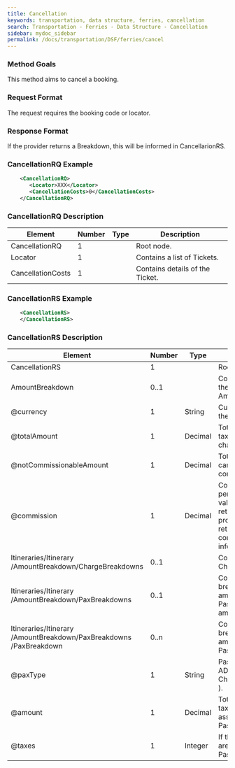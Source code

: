 ```yaml
---
title: Cancellation
keywords: transportation, data structure, ferries, cancellation
search: Transportation - Ferries - Data Structure - Cancellation
sidebar: mydoc_sidebar
permalink: /docs/transportation/DSF/ferries/cancel
---
```




### Method Goals


This method aims to cancel a booking.



### Request Format


The request requires the booking code or locator.



### Response Format


If the provider returns a Breakdown, this will be informed in
CancellarionRS.



### CancellationRQ Example


~~~xml
    <CancellationRQ>
       <Locator>XXX</Locator>
       <CancellationCosts>0</CancellationCosts>
    </CancellationRQ>
~~~


### CancellationRQ Description



| **Element**				| **Number**	| **Type**	| **Description**				|
| ------------------------------------- | ------------- | ------------- | --------------------------------------------- |
| CancellationRQ              		| 1     	|		| Root node.					|
| Locator                     		| 1     	|		| Contains a list of Tickets.			|
| CancellationCosts           		| 1     	|		| Contains details of the Ticket.		|



### CancellationRS Example


~~~xml
    <CancellationRS>
    </CancellationRS>
~~~


### CancellationRS Description



| **Element**				 | **Number**	| **Type**	| **Description**						|
| -------------------------------------- | ------------ | ------------- | ------------------------------------------------------------- |
| CancellationRS                	 | 1    	|		| Root node.							|
| AmountBreakdown               	 | 0..1   	|		| Contains details of the AmountBreakdown.			|
| @currency                		 | 1 		| String	| Currency code of the fare.					|
| @totalAmount              		 | 1 		| Decimal	| Total amount. with taxes and other charges included.		|
| @notCommissionableAmount 		 | 1 		| Decimal	| Total amount that can not be commissioned.			|
| @commission              		 | 1 		| Decimal	| Commission percentage. A -1 value will be returned if the provider doesn't return any comission information.	|
| Itineraries/Itinerary /AmountBreakdown/ChargeBreakdowns | 0..1 |  	| Contains a list of ChargeBreakdowns.				|
| Itineraries/Itinerary /AmountBreakdown/PaxBreakdowns | 0..1 |  	| Contains a list of breakdown amounts for each Passenger (ADT amount, etc.).	|
| Itineraries/Itinerary /AmountBreakdown/PaxBreakdowns /PaxBreakdown | 0..n |  | Contains details of breakdown amounts for each Passenger. |
| @paxType                 		 | 1 		| String	| Passenger type: ADT ( Adult ), CHD ( Child ) & INF ( Infant ).  |
| @amount                  		 | 1  		| Decimal	| Total amount, with taxes included, associated to the Passenger. |
| @taxes                   		 | 1 		| Integer	| If they exist, taxes are applied for this Passenger type.	|


